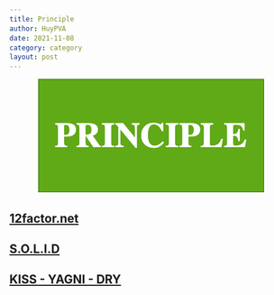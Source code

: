 ```yaml
---
title: Principle
author: HuyPVA
date: 2021-11-08
category: category
layout: post
---
```


<div align="center">
    <img src="../assets/images/principle/principle.png"/>
</div>


## [12factor.net](../principle/12-factor)

## [S.O.L.I.D](../principle/solid)

## [KISS - YAGNI - DRY](../principle/kiss-yagni-dry)

